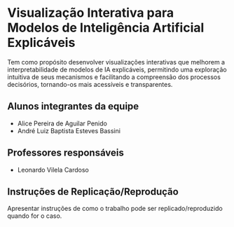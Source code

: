 # Visualização Interativa para Modelos de Inteligência Artificial Explicáveis

Tem como propósito desenvolver visualizações interativas que melhorem a interpretabilidade de modelos de IA explicáveis,
permitindo uma exploração intuitiva de seus mecanismos e facilitando a compreensão dos processos decisórios, tornando-os
mais acessíveis e transparentes.

## Alunos integrantes da equipe

* Alice Pereira de Aguilar Penido
* André Luiz Baptista Esteves Bassini

## Professores responsáveis

* Leonardo Vilela Cardoso

## Instruções de Replicação/Reprodução

Apresentar instruções de como o trabalho pode ser replicado/reproduzido quando for o caso.
